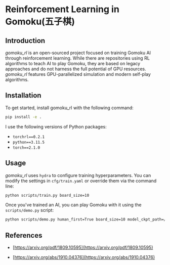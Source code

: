 # Reinforcement Learning in Gomoku(五子棋)

## Introduction

*gomoku_rl* is an open-sourced project focused on training Gomoku AI through reinforcement learning. While there are repositories using RL algorithms to teach AI to play Gomoku, they are based on legacy approaches and do not harness the full potential of GPU resources. *gomoku_rl* features GPU-parallelized simulation and modern self-play algorithms.

## Installation

To get started, install gomoku_rl with the following command:

```bash
pip install -e .
```

I use the following versions of Python packages:

- `torchrl==0.2.1`
- `python==3.11.5`
- `torch==2.1.0`

## Usage

*gomoku_rl* uses `hydra` to configure training hyperparameters. You can modify the settings in `cfg/train.yaml` or override them via the command line:

```bash
python scripts/train.py board_size=10
```

Once you've trained an AI, you can play Gomoku with it using the `scripts/demo.py` script:

```bash
python scripts/demo.py human_first=True board_size=10 model_ckpt_path=/path/to/your/model
```

## References

- [https://arxiv.org/pdf/1809.10595](https://arxiv.org/pdf/1809.10595)

- [https://arxiv.org/abs/1910.04376](https://arxiv.org/abs/1910.04376)

